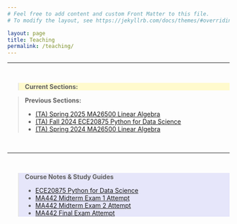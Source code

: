 ```yaml
---
# Feel free to add content and custom Front Matter to this file.
# To modify the layout, see https://jekyllrb.com/docs/themes/#overriding-theme-defaults

layout: page
title: Teaching
permalink: /teaching/
---
```


---

<br>
<blockquote style="background-color: lemonchiffon">
<b>Current Sections:</b>
<ul>
</ul>
</blockquote>

<blockquote>
<b>Previous Sections:</b>
<ul>
    <li><a href="https://www.math.purdue.edu/academic/courses/semester/202520/ma26500/index.html">(TA) Spring 2025 MA26500 Linear Algebra</a></li>
    <li><a href="https://engineering.purdue.edu/ECE/Academics/Undergraduates/UGO/CourseInfo/courseInfo?courseid=729&show=true&type=undergrad">(TA) Fall 2024 ECE20875 Python for Data Science</a></li>
    <li><a href="https://www.math.purdue.edu/academic/courses/semester/202420/ma26500/index.html">(TA) Spring 2024 MA26500 Linear Algebra</a></li>
</ul>
</blockquote>
<br>

---

<br>

<blockquote style="background-color: lavender">
<b>Course Notes & Study Guides</b>
<ul>
    <li><a href="/images/guides/ece20875.pdf" target="_blank">ECE20875 Python for Data Science</a></li>
    <li><a href="/images/ma442/ME1Solns.pdf" target="_blank">MA442 Midterm Exam 1 Attempt</a></li>
    <li><a href="/images/ma442/ME2Solns.pdf" target="_blank">MA442 Midterm Exam 2 Attempt</a></li>
    <li><a href="/images/ma442/FESolns.pdf" target="_blank">MA442 Final Exam Attempt</a></li>
</ul>
</blockquote>
